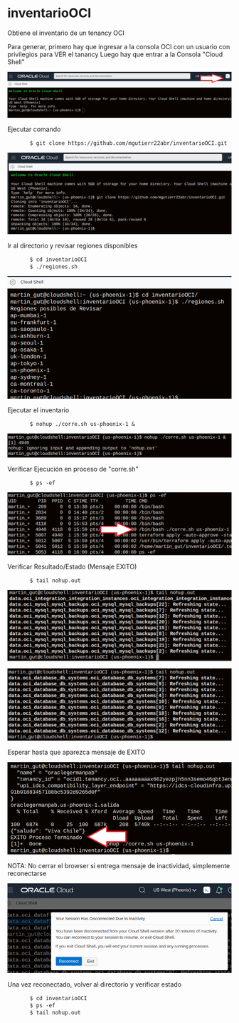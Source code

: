 # inventarioOCI
Obtiene el inventario de un tenancy OCI

Para generar, primero hay que ingresar a la consola OCI con un usuario con privilegios para VER el tanancy
Luego hay que entrar a la Consola "Cloud Shell"

![image0001](fotos/image0001.png)

Ejecutar comando

           $ git clone https://github.com/mgutierr22abr/inventarioOCI.git

![image0002](fotos/image0002.png)

Ir al directorio y revisar regiones disponibles

           $ cd inventarioOCI
           $ ./regiones.sh

![image0003](fotos/image0003.png)

Ejecutar el inventario

           $ nohup ./corre.sh us-phoenix-1 &

![image0004](fotos/image0004.png)

Verificar Ejecución en proceso de "corre.sh"

           $ ps -ef 

![image0005](fotos/image0005.png)

Verificar Resultado/Estado (Mensaje EXITO)

           $ tail nohup.out

![image0006](fotos/image0006.png)

![image0007](fotos/image0007.png)

Esperar hasta que aparezca mensaje de EXITO

![image0008](fotos/image0008.png)

NOTA: No cerrar el browser
si entrega mensaje de inactividad, simplemente reconectarse

![image0009](fotos/image0009.png)

Una vez reconectado, volver al directorio y verificar estado

           $ cd inventarioOCI
           $ ps -ef
           $ tail nohup.out
